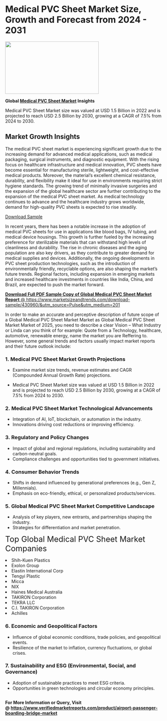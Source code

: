 <H1>Medical PVC Sheet Market Size, Growth and Forecast from 2024 - 2031</H1><img class="aligncenter size-medium wp-image-584254" src="https://thirdeyenews.in/wp-content/uploads/2024/09/Global-Market-Research-300x168.jpeg" alt="" width="300" height="168" /><p><strong>Global&nbsp;<a href="https://www.marketsizeandtrends.com/download-sample/430960/&amp;utm_source=Pulse&amp;utm_medium=201">Medical PVC Sheet Market</a> Insights</strong></p><p>Medical PVC Sheet Market size was valued at USD 1.5 Billion in 2022 and is projected to reach USD 2.5 Billion by 2030, growing at a CAGR of 7.5% from 2024 to 2030.</p><p><h2>Market Growth Insights</h2> <p>The medical PVC sheet market is experiencing significant growth due to the increasing demand for advanced medical applications, such as medical packaging, surgical instruments, and diagnostic equipment. With the rising focus on healthcare infrastructure and medical innovation, PVC sheets have become essential for manufacturing sterile, lightweight, and cost-effective medical products. Moreover, the material’s excellent chemical resistance, durability, and flexibility make it ideal for use in environments requiring strict hygiene standards. The growing trend of minimally invasive surgeries and the expansion of the global healthcare sector are further contributing to the expansion of the medical PVC sheet market. As medical technology continues to advance and the healthcare industry grows worldwide, demand for high-quality PVC sheets is expected to rise steadily.</p> <p><a href="download_sample_link" target="_blank">Download Sample</a></p> <p>In recent years, there has been a notable increase in the adoption of medical PVC sheets for use in applications like blood bags, IV tubing, and medical device housings. This growth is further fueled by the increasing preference for sterilizable materials that can withstand high levels of cleanliness and durability. The rise in chronic diseases and the aging population are also key drivers, as they contribute to greater demand for medical supplies and devices. Additionally, the ongoing developments in PVC sheet production technologies, such as the introduction of environmentally friendly, recyclable options, are also shaping the market’s future trends. Regional factors, including expansion in emerging markets and increased healthcare investments in countries like India, China, and Brazil, are expected to push the market forward.</p> <p><a href="get_more_info_link" target="_blank"></p><p><span class=""><strong>Download Full PDF Sample Copy of Global Medical PVC Sheet Market Report</strong> @ <a href="https://www.marketsizeandtrends.com/download-sample/430960/&amp;utm_source=Pulse&amp;utm_medium=201" target="_blank">https://www.marketsizeandtrends.com/download-sample/430960/&amp;utm_source=Pulse&amp;utm_medium=201</a></span></p><p>In order to make an accurate and perceptive description of future scope of a Global&nbsp;Medical PVC Sheet Market Market as Global&nbsp;Medical PVC Sheet Market Market of 2025, you need to describe a clear Vision &ndash; What Industry or Linda can you think of for example: Quote from a Technology, healthcare, automotive, renewable energy, name the market you are Reffering to. However, some general trends and factors usually impact market reports and their future outlook include:</p><h3>1.&nbsp;<strong>Medical PVC Sheet Market Growth Projections</strong></h3><ul><li>Examine market size trends, revenue estimates and CAGR (Compounded Annual Growth Rate) projections.</li><li><p>Medical PVC Sheet Market size was valued at USD 1.5 Billion in 2022 and is projected to reach USD 2.5 Billion by 2030, growing at a CAGR of 7.5% from 2024 to 2030.</p></li></ul><h3>2.&nbsp;<strong>Medical PVC Sheet Market Technological Advancements</strong></h3><ul><li>Integration of AI, IoT, blockchain, or automation in the industry.</li><li>Innovations driving cost reductions or improving efficiency.</li></ul><h3>3.&nbsp;<strong>Regulatory and Policy Changes</strong></h3><ul><li>Impact of global and regional regulations, including sustainability and carbon-neutral goals.</li><li>Compliance challenges and opportunities tied to government initiatives.</li></ul><h3>4.&nbsp;<strong>Consumer Behavior Trends</strong></h3><ul><li>Shifts in demand influenced by generational preferences (e.g., Gen Z, Millennials).</li><li>Emphasis on eco-friendly, ethical, or personalized products/services.</li></ul><h3>5.&nbsp;<strong>Global Medical PVC Sheet Market Competitive Landscape</strong></h3><ul><li>Analysis of key players, new entrants, and partnerships shaping the industry.</li><li>Strategies for differentiation and market penetration.</li></ul><p data-pm-slice="1 1 []"><span style="color: inherit; font-family: inherit; font-size: 25px;">Top Global Medical PVC Sheet Market Companies</span></p><div class="" data-test-id=""><p><li>Shih-Kuen Plastics</li><li> Exolon Group</li><li> Elastin International Corp</li><li> Tengyi Plastic</li><li> Micca</li><li> NIX</li><li> Haines Medical Australia</li><li> TAKIRON Corporation</li><li> TEKRA LLC</li><li> C.I. TAKIRON Corporation</li><li> Achilles</li></p></div><h3>6.&nbsp;<strong>Economic and Geopolitical Factors</strong></h3><ul><li>Influence of global economic conditions, trade policies, and geopolitical events.</li><li>Resilience of the market to inflation, currency fluctuations, or global crises.</li></ul><h3>7.&nbsp;<strong>Sustainability and ESG (Environmental, Social, and Governance)</strong></h3><ul><li>Adoption of sustainable practices to meet ESG criteria.</li><li>Opportunities in green technologies and circular economy principles.</li></ul><h2><strong style="font-size: 14px;">For More Information or Query, Visit @&nbsp;</strong><a style="background-color: #ffffff; font-size: 14px;" href="https://www.marketsizeandtrends.com/report/medical-pvc-sheet-market/" target="_blank">https://www.verifiedmarketreports.com/product/airport-passenger-boarding-bridge-market</a></h2>
